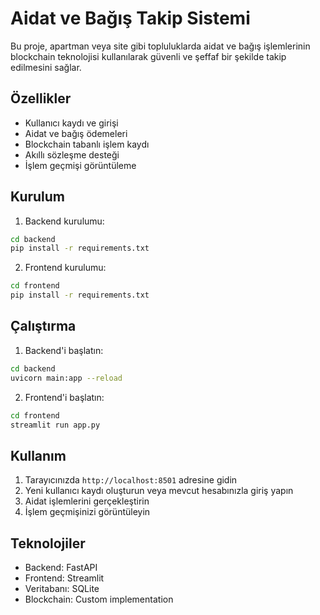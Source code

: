 # Aidat ve Bağış Takip Sistemi

Bu proje, apartman veya site gibi topluluklarda aidat ve bağış işlemlerinin blockchain teknolojisi kullanılarak güvenli ve şeffaf bir şekilde takip edilmesini sağlar.

## Özellikler

- Kullanıcı kaydı ve girişi
- Aidat ve bağış ödemeleri
- Blockchain tabanlı işlem kaydı
- Akıllı sözleşme desteği
- İşlem geçmişi görüntüleme

## Kurulum

1. Backend kurulumu:
```bash
cd backend
pip install -r requirements.txt
```

2. Frontend kurulumu:
```bash
cd frontend
pip install -r requirements.txt
```

## Çalıştırma

1. Backend'i başlatın:
```bash
cd backend
uvicorn main:app --reload
```

2. Frontend'i başlatın:
```bash
cd frontend
streamlit run app.py
```

## Kullanım

1. Tarayıcınızda `http://localhost:8501` adresine gidin
2. Yeni kullanıcı kaydı oluşturun veya mevcut hesabınızla giriş yapın
3. Aidat işlemlerini gerçekleştirin
4. İşlem geçmişinizi görüntüleyin

## Teknolojiler

- Backend: FastAPI
- Frontend: Streamlit
- Veritabanı: SQLite
- Blockchain: Custom implementation 